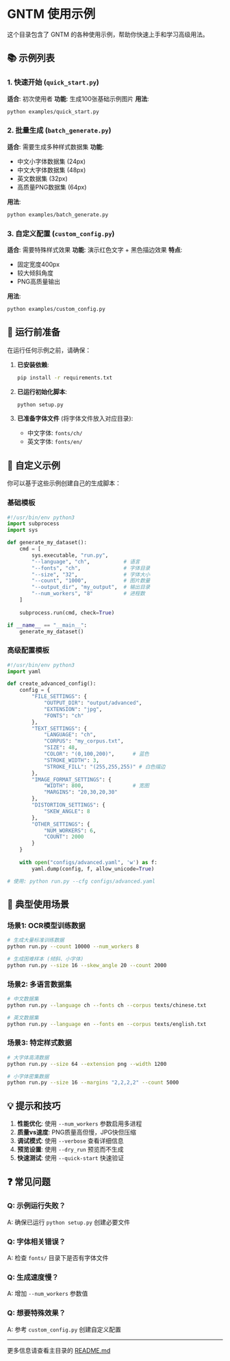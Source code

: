 # GNTM 使用示例

这个目录包含了 GNTM 的各种使用示例，帮助你快速上手和学习高级用法。

## 📚 示例列表

### 1. 快速开始 (`quick_start.py`)
**适合**: 初次使用者
**功能**: 生成100张基础示例图片
**用法**:
```bash
python examples/quick_start.py
```

### 2. 批量生成 (`batch_generate.py`)
**适合**: 需要生成多种样式数据集
**功能**: 
- 中文小字体数据集 (24px)
- 中文大字体数据集 (48px)  
- 英文数据集 (32px)
- 高质量PNG数据集 (64px)

**用法**:
```bash
python examples/batch_generate.py
```

### 3. 自定义配置 (`custom_config.py`)
**适合**: 需要特殊样式效果
**功能**: 演示红色文字 + 黑色描边效果
**特点**:
- 固定宽度400px
- 较大倾斜角度
- PNG高质量输出

**用法**:
```bash
python examples/custom_config.py
```

## 🔧 运行前准备

在运行任何示例之前，请确保：

1. **已安装依赖**:
   ```bash
   pip install -r requirements.txt
   ```

2. **已运行初始化脚本**:
   ```bash
   python setup.py
   ```

3. **已准备字体文件** (将字体文件放入对应目录):
   - 中文字体: `fonts/ch/`
   - 英文字体: `fonts/en/`

## 📖 自定义示例

你可以基于这些示例创建自己的生成脚本：

### 基础模板

```python
#!/usr/bin/env python3
import subprocess
import sys

def generate_my_dataset():
    cmd = [
        sys.executable, "run.py",
        "--language", "ch",           # 语言
        "--fonts", "ch",              # 字体目录
        "--size", "32",               # 字体大小
        "--count", "1000",            # 图片数量
        "--output_dir", "my_output",  # 输出目录
        "--num_workers", "8"          # 进程数
    ]
    
    subprocess.run(cmd, check=True)

if __name__ == "__main__":
    generate_my_dataset()
```

### 高级配置模板

```python
#!/usr/bin/env python3
import yaml

def create_advanced_config():
    config = {
        "FILE_SETTINGS": {
            "OUTPUT_DIR": "output/advanced",
            "EXTENSION": "jpg",
            "FONTS": "ch"
        },
        "TEXT_SETTINGS": {
            "LANGUAGE": "ch",
            "CORPUS": "my_corpus.txt",
            "SIZE": 48,
            "COLOR": "(0,100,200)",      # 蓝色
            "STROKE_WIDTH": 3,
            "STROKE_FILL": "(255,255,255)" # 白色描边
        },
        "IMAGE_FORMAT_SETTINGS": {
            "WIDTH": 800,                # 宽图
            "MARGINS": "20,30,20,30"
        },
        "DISTORTION_SETTINGS": {
            "SKEW_ANGLE": 8
        },
        "OTHER_SETTINGS": {
            "NUM_WORKERS": 6,
            "COUNT": 2000
        }
    }
    
    with open("configs/advanced.yaml", 'w') as f:
        yaml.dump(config, f, allow_unicode=True)

# 使用: python run.py --cfg configs/advanced.yaml
```

## 🎯 典型使用场景

### 场景1: OCR模型训练数据
```bash
# 生成大量标准训练数据
python run.py --count 10000 --num_workers 8

# 生成困难样本 (倾斜、小字体)
python run.py --size 16 --skew_angle 20 --count 2000
```

### 场景2: 多语言数据集
```bash
# 中文数据集
python run.py --language ch --fonts ch --corpus texts/chinese.txt

# 英文数据集  
python run.py --language en --fonts en --corpus texts/english.txt
```

### 场景3: 特定样式数据
```bash
# 大字体高清数据
python run.py --size 64 --extension png --width 1200

# 小字体密集数据
python run.py --size 16 --margins "2,2,2,2" --count 5000
```

## 💡 提示和技巧

1. **性能优化**: 使用 `--num_workers` 参数启用多进程
2. **质量vs速度**: PNG质量高但慢，JPG快但压缩
3. **调试模式**: 使用 `--verbose` 查看详细信息
4. **预览设置**: 使用 `--dry_run` 预览而不生成
5. **快速测试**: 使用 `--quick-start` 快速验证

## ❓ 常见问题

### Q: 示例运行失败？
A: 确保已运行 `python setup.py` 创建必要文件

### Q: 字体相关错误？
A: 检查 `fonts/` 目录下是否有字体文件

### Q: 生成速度慢？
A: 增加 `--num_workers` 参数值

### Q: 想要特殊效果？
A: 参考 `custom_config.py` 创建自定义配置

---

更多信息请查看主目录的 [README.md](../README.md)
